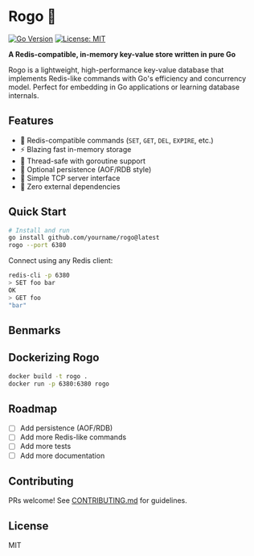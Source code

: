 # Rogo 🚀

[![Go Version](https://img.shields.io/badge/go-%3E%3D1.20-blue.svg)](https://golang.org/)
[![License: MIT](https://img.shields.io/badge/License-MIT-yellow.svg)](https://opensource.org/licenses/MIT)

**A Redis-compatible, in-memory key-value store written in pure Go**

Rogo is a lightweight, high-performance key-value database that implements Redis-like commands with Go's efficiency and concurrency model. Perfect for embedding in Go applications or learning database internals.

## Features

- 📌 Redis-compatible commands (`SET`, `GET`, `DEL`, `EXPIRE`, etc.)
- ⚡ Blazing fast in-memory storage
- 🧵 Thread-safe with goroutine support
- 💾 Optional persistence (AOF/RDB style)
- 📡 Simple TCP server interface
- 🚫 Zero external dependencies

## Quick Start

```bash
# Install and run
go install github.com/yourname/rogo@latest
rogo --port 6380
```

Connect using any Redis client:

```bash
redis-cli -p 6380
> SET foo bar
OK
> GET foo
"bar"
```

## Benmarks

## Dockerizing Rogo

```bash
docker build -t rogo .
docker run -p 6380:6380 rogo
```

## Roadmap

- [ ] Add persistence (AOF/RDB)
- [ ] Add more Redis-like commands
- [ ] Add more tests
- [ ] Add more documentation

## Contributing

PRs welcome! See [CONTRIBUTING.md](CONTRIBUTING.md) for guidelines.

## License

MIT